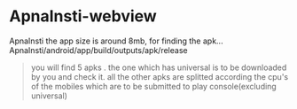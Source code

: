 # ApnaInsti-webview
ApnaInsti 
the app size is around 8mb, 
for finding the apk...
ApnaInsti/android/app/build/outputs/apk/release
> you will find 5 apks . the one which has universal is to be downloaded by you and check it. 
> all the other apks are splitted according the cpu's of the mobiles which are to be submitted to play console(excluding universal)
